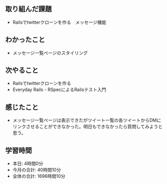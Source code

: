 ## 取り組んだ課題
- Railsでtwitterクローンを作る　メッセージ機能
## わかったこと
- メッセージ一覧ページのスタイリング
## 次やること
- Railsでtwitterクローンを作る
- Everyday Rails - RSpecによるRailsテスト入門
## 感じたこと
- メッセージ一覧ページは表示できたがツイート一覧の各ツイートからDMにリンクさせることができなかった。明日もできなかったら質問してみようと思う。
## 学習時間
- 本日: 4時間0分
- 今月の合計: 40時間10分
- 全体の合計: 1696時間10分
